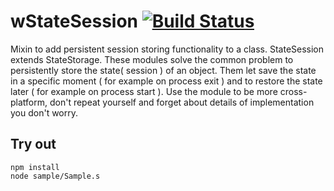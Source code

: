 
# wStateSession [![Build Status](https://travis-ci.org/Wandalen/wStateSession.svg?branch=master)](https://travis-ci.org/Wandalen/wStateSession)

Mixin to add persistent session storing functionality to a class. StateSession extends StateStorage. These modules solve the common problem to persistently store the state( session ) of an object. Them let save the state in a specific moment ( for example on process exit ) and to restore the state later ( for example on process start ). Use the module to be more cross-platform, don't repeat yourself and forget about details of implementation you don't worry.

## Try out
```
npm install
node sample/Sample.s
```


































